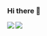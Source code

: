 ### Hi there 👋

<a href="https://github.com/mastubaraDaisuke/github-readme-stats">
  <img align="left" src="https://github-readme-stats.vercel.app/api?username=matsubaraDaisuke&count_private=true&show_icons=true" />
</a>
<a href="https://github.com/mastubaraDaisuke/github-readme-stats">
  <img align="left" src="https://github-readme-stats.vercel.app/api/top-langs/?username=matsubaraDaisuke" />
</a>
